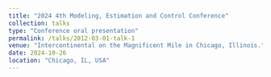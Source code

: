 ```yaml
---
title: "2024 4th Modeling, Estimation and Control Conference"
collection: talks
type: "Conference oral presentation"
permalink: /talks/2012-03-01-talk-1
venue: "Intercontinental on the Magnificent Mile in Chicago, Illinois."
date: 2024-10-26
location: "Chicago, IL, USA"
---
```



